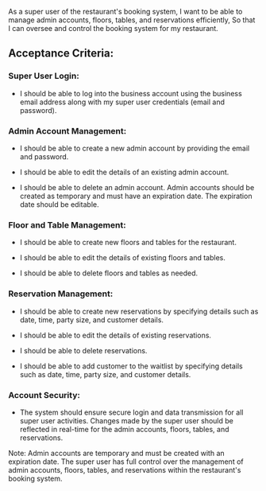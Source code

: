 As a super user of the restaurant's booking system,
I want to be able to manage admin accounts, floors, tables, and reservations efficiently,
So that I can oversee and control the booking system for my restaurant.

## Acceptance Criteria:

### Super User Login:

- I should be able to log into the business account using the business email address along with my super user credentials (email and password).

### Admin Account Management:

- I should be able to create a new admin account by providing the email and password.

- I should be able to edit the details of an existing admin account.

- I should be able to delete an admin account.
Admin accounts should be created as temporary and must have an expiration date. The expiration date should be editable.

### Floor and Table Management:

- I should be able to create new floors and tables for the restaurant.

- I should be able to edit the details of existing floors and tables.

- I should be able to delete floors and tables as needed.

### Reservation Management:

- I should be able to create new reservations by specifying details such as date, time, party size, and customer details.

- I should be able to edit the details of existing reservations.

- I should be able to delete reservations.

- I should be able to add customer to the waitlist by specifying details such as date, time, party size, and customer details.

### Account Security:

- The system should ensure secure login and data transmission for all super user activities.
Changes made by the super user should be reflected in real-time for the admin accounts, floors, tables, and reservations.

Note: Admin accounts are temporary and must be created with an expiration date. The super user has full control over the management of admin accounts, floors, tables, and reservations within the restaurant's booking system.